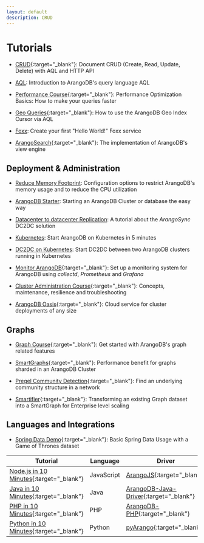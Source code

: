 ```yaml
---
layout: default
description: CRUD
---
```

Tutorials
=========

- [CRUD](https://www.arangodb.com/tutorials/arangodb-crud/){:target="_blank"}:
  Document CRUD (Create, Read, Update, Delete) with AQL and HTTP API

- [AQL](aql/tutorial.html):
  Introduction to ArangoDB's query language AQL

- [Performance Course](https://www.arangodb.com/arangodb-performance-course/){:target="_blank"}:
  Performance Optimization Basics: How to make your queries faster
 
- [Geo Queries](https://www.arangodb.com/using-arangodb-geo-index-cursor-via-aql/){:target="_blank"}:
  How to use the ArangoDB Geo Index Cursor via AQL
  
- [Foxx](foxx-getting-started.html):
  Create your first "Hello World!" Foxx service

- [ArangoSearch](https://www.arangodb.com/learn/search/tutorial/){:target="_blank"}:
  The implementation of ArangoDB's view engine

Deployment & Administration
---------------------------

- [Reduce Memory Footprint](tutorials-reduce-memory-footprint.html):
  Configuration options to restrict ArangoDB's memory usage and to reduce
  the CPU utilization

- [ArangoDB Starter](tutorials-starter.html):
  Starting an ArangoDB Cluster or database the easy way

- [Datacenter to datacenter Replication](tutorials-dc2-dc.html):
  A tutorial about the _ArangoSync_ DC2DC solution

- [Kubernetes](tutorials-kubernetes.html):
  Start ArangoDB on Kubernetes in 5 minutes
  
- [DC2DC on Kubernetes](tutorials-kubernetes-dc2-dc.html):
  Start DC2DC between two ArangoDB clusters running in Kubernetes 
  
- [Monitor ArangoDB](https://www.arangodb.com/tutorials/monitoring-collectd-prometheus-grafana/){:target="_blank"}:
  Set up a monitoring system for ArangoDB using _collectd_, _Prometheus_ and _Grafana_

- [Cluster Administration Course](https://www.arangodb.com/learn/operations/cluster-course/){:target="_blank"}:
  Concepts, maintenance, resilience and troubleshooting

- [ArangoDB Oasis](https://cloud.arangodb.com/){:target="_blank"}:
  Cloud service for cluster deployments of any size

Graphs
------

- [Graph Course](https://www.arangodb.com/arangodb-graph-course/){:target="_blank"}:
  Get started with ArangoDB's graph related features
  
- [SmartGraphs](https://www.arangodb.com/using-smartgraphs-arangodb/){:target="_blank"}:
  Performance benefit for graphs sharded in an ArangoDB Cluster 
  
- [Pregel Community Detection](https://www.arangodb.com/pregel-community-detection/){:target="_blank"}:
  Find an underlying community structure in a network
  
- [Smartifier](https://www.arangodb.com/arangodb-smartifier/){:target="_blank"}:
  Transforming an existing Graph dataset into a SmartGraph for Enterprise level scaling

Languages and Integrations
--------------------------

- [Spring Data Demo](https://www.arangodb.com/tutorials/spring-data/){:target="_blank"}:
  Basic Spring Data Usage with a Game of Thrones dataset

Tutorial | Language | Driver
---------|----------|-------
[Node.js in 10 Minutes](https://www.arangodb.com/tutorials/tutorial-node-js/){:target="_blank"} | JavaScript | [ArangoJS](https://github.com/arangodb/arangojs){:target="_blank"}
[Java in 10 Minutes](https://www.arangodb.com/tutorials/tutorial-sync-java-driver/){:target="_blank"} | Java | [ArangoDB-Java-Driver](https://github.com/arangodb/arangodb-java-driver){:target="_blank"}
[PHP in 10 Minutes](https://www.arangodb.com/tutorials/tutorial-php/){:target="_blank"} | PHP | [ArangoDB-PHP](https://github.com/arangodb/arangodb-php){:target="_blank"}
[Python in 10 Minutes](https://www.arangodb.com/tutorials/tutorial-python/){:target="_blank"} | Python | [pyArango](https://github.com/tariqdaouda/pyArango){:target="_blank"}
